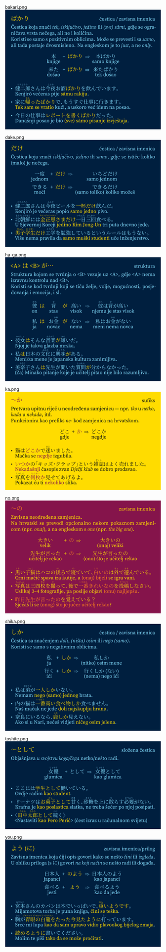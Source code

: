 bakari.png
![](bakari.png)

dake.png
![](dake.png)

ha-ga.png
![](ha-ga.png)

ka.png
![](ka.png)

no.png
![](no.png)

shika.png
![](shika.png)

toshite.png
![](toshite.png)

you.png
![](you.png)

